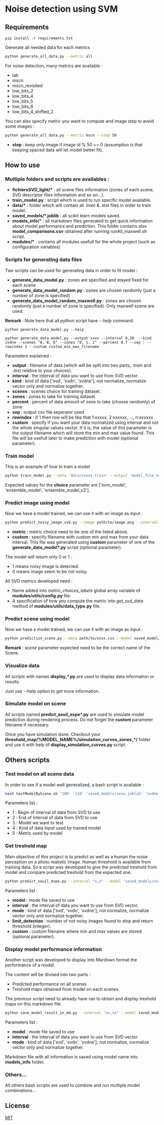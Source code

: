 # Noise detection using SVM

## Requirements

```
pip install -r requirements.txt
```

Generate all needed data for each metrics
```bash
python generate_all_data.py --metric all
```

For noise detection, many metrics are available :
- lab
- mscn
- mscn_revisited
- low_bits_2
- low_bits_4
- low_bits_5
- low_bits_6
- low_bits_4_shifted_2

You can also specify metric you want to compute and image step to avoid some images :
```bash
python generate_all_data.py --metric mscn --step 50
```

- **step** : keep only image if image id % 50 == 0 (assumption is that keeping spaced data will let model better fit).

## How to use

### Multiple folders and scripts are availables :


- **fichiersSVD_light/\*** : all scene files information (zones of each scene, SVD descriptor files information and so on...).
- **train_model.py** : script which is used to run specific model available.
- **data/\*** : folder which will contain all *.train* & *.test* files in order to train model.
- **saved_models/*.joblib** : all scikit learn models saved.
- **models_info/*** : all markdown files generated to get quick information about model performance and prediction. This folder contains also **model_comparisons.csv** obtained after running runAll_maxwell.sh script.
- **modules/\*** : contains all modules usefull for the whole project (such as configuration variables)

### Scripts for generating data files

Two scripts can be used for generating data in order to fit model :
- **generate_data_model.py** : zones are specified and stayed fixed for each scene
- **generate_data_model_random.py** : zones are chosen randomly (just a number of zone is specified)
- **generate_data_model_random_maxwell.py** : zones are chosen randomly (just a number of zone is specified). Only maxwell scene are used.


**Remark** : Note here that all python script have *--help* command.

```
python generate_data_model.py --help

python generate_data_model.py --output xxxx --interval 0,20  --kind svdne --scenes "A, B, D" --zones "0, 1, 2" --percent 0.7 --sep : --rowindex 1 --custom custom_min_max_filename
```

Parameters explained :
- **output** : filename of data (which will be split into two parts, *.train* and *.test* relative to your choices).
- **interval** : the interval of data you want to use from SVD vector.
- **kind** : kind of data ['svd', 'svdn', 'svdne']; not normalize, normalize vector only and normalize together.
- **scenes** : scenes choice for training dataset.
- **zones** : zones to take for training dataset.
- **percent** : percent of data amount of zone to take (choose randomly) of zone
- **sep** : output csv file seperator used
- **rowindex** : if 1 then row will be like that 1:xxxxx, 2:xxxxxx, ..., n:xxxxxx
- **custom** : specify if you want your data normalized using interval and not the whole singular values vector. If it is, the value of this parameter is the output filename which will store the min and max value found. This file will be usefull later to make prediction with model (optional parameter).

### Train model

This is an example of how to train a model

```bash
python train_model.py --data 'data/xxxxx.train' --output 'model_file_to_save' --choice 'model_choice'
```

Expected values for the **choice** parameter are ['svm_model', 'ensemble_model', 'ensemble_model_v2'].

### Predict image using model

Now we have a model trained, we can use it with an image as input :

```bash
python predict_noisy_image_svd.py --image path/to/image.png --interval "x,x" --model saved_models/xxxxxx.joblib --metric 'lab' --mode 'svdn' --custom 'min_max_filename'
```

- **metric** : metric choice need to be one of the listed above.
- **custom** : specify filename with custom min and max from your data interval. This file was generated using **custom** parameter of one of the **generate_data_model\*.py** script (optional parameter).

The model will return only 0 or 1 :
- 1 means noisy image is detected.
- 0 means image seem to be not noisy.

All SVD metrics developed need :
- Name added into *metric_choices_labels* global array variable of **modules/utils/config.py** file.
- A specification of how you compute the metric into *get_svd_data* method of **modules/utils/data_type.py** file.

### Predict scene using model

Now we have a model trained, we can use it with an image as input :

```bash
python prediction_scene.py --data path/to/xxxx.csv --model saved_model/xxxx.joblib --output xxxxx --scene xxxx
```
**Remark** : *scene* parameter expected need to be the correct name of the Scene.

### Visualize data

All scripts with names **display_\*.py** are used to display data information or results.

Just use --help option to get more information.

### Simulate model on scene

All scripts named **predict_seuil_expe\*.py** are used to simulate model prediction during rendering process. Do not forget the **custom** parameter filename if necessary.

Once you have simulation done. Checkout your **threshold_map/%MODEL_NAME%/simulation\_curves\_zones\_\*/** folder and use it with help of **display_simulation_curves.py** script.

## Others scripts

### Test model on all scene data

In order to see if a model well generalized, a bash script is available :

```bash
bash testModelByScene.sh '100' '110' 'saved_models/xxxx.joblib' 'svdne' 'lab'
```

Parameters list :
- 1 : Begin of interval of data from SVD to use
- 2 : End of interval of data from SVD to use
- 3 : Model we want to test
- 4 : Kind of data input used by trained model
- 5 : Metric used by model


### Get treshold map

Main objective of this project is to predict as well as a human the noise perception on a photo realistic image. Human threshold is available from training data. So a script was developed to give the predicted treshold from model and compare predicted treshold from the expected one.

```bash
python predict_seuil_expe.py --interval "x,x" --model 'saved_models/xxxx.joblib' --mode ["svd", "svdn", "svdne"] --metric ['lab', 'mscn', ...] --limit_detection xx --custom 'custom_min_max_filename'
```

Parameters list :
- **model** : mode file saved to use
- **interval** : the interval of data you want to use from SVD vector.
- **mode** : kind of data ['svd', 'svdn', 'svdne']; not normalize, normalize vector only and normalize together.
- **limit_detection** : number of not noisy images found to stop and return threshold (integer).
- **custom** : custom filename where min and max values are stored (optional parameter).

### Display model performance information

Another script was developed to display into Mardown format the performance of a model.

The content will be divised into two parts :
- Predicted performance on all scenes
- Treshold maps obtained from model on each scenes

The previous script need to already have ran to obtain and display treshold maps on this markdown file.

```bash
python save_model_result_in_md.py --interval "xx,xx" --model saved_models/xxxx.joblib --mode ["svd", "svdn", "svdne"] --metric ['lab', 'mscn']
```

Parameters list :
- **model** : mode file saved to use
- **interval** : the interval of data you want to use from SVD vector.
- **mode** : kind of data ['svd', 'svdn', 'svdne']; not normalize, normalize vector only and normalize together.

Markdown file with all information is saved using model name into **models_info** folder.

### Others...

All others bash scripts are used to combine and run multiple model combinations...

## License

[MIT](https://github.com/prise-3d/Thesis-NoiseDetection-metrics/blob/master/LICENSE)
